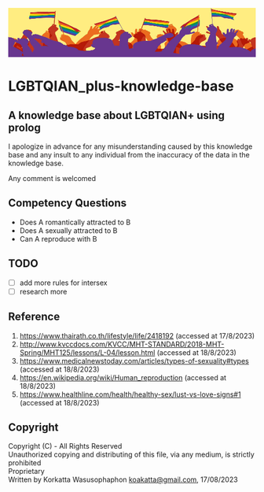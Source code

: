 <img src="assets/images/banner.jpeg" alt="banner" width=100% height="100"><br>

# LGBTQIAN_plus-knowledge-base
## A knowledge base about LGBTQIAN+ using prolog

I apologize in advance for any misunderstanding caused by this knowledge base and any insult to any individual from the inaccuracy of the data in the knowledge base.

Any comment is welcomed
## Competency Questions
- Does A romantically attracted to B
- Does A sexually attracted to B
- Can A reproduce with B

## TODO
- [ ] add more rules for intersex
- [ ] research more
## Reference
1. https://www.thairath.co.th/lifestyle/life/2418192 (accessed at 17/8/2023)
1. http://www.kvccdocs.com/KVCC/MHT-STANDARD/2018-MHT-Spring/MHT125/lessons/L-04/lesson.html (accessed at 18/8/2023)
1. https://www.medicalnewstoday.com/articles/types-of-sexuality#types (accessed at 18/8/2023)
1. https://en.wikipedia.org/wiki/Human_reproduction (accessed at 18/8/2023)
1. https://www.healthline.com/health/healthy-sex/lust-vs-love-signs#1 (accessed at 18/8/2023)
## Copyright
Copyright (C) - All Rights Reserved <br>Unauthorized copying and distributing of this file, via any medium, is strictly prohibited <br>Proprietary <br> Written by Korkatta Wasusophaphon <koakatta@gmail.com>, 17/08/2023
